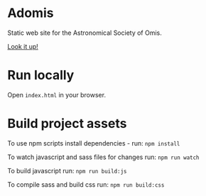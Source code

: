# Adomis
Static web site for the Astronomical Society of Omis.

[Look it up!](http://adomis.hr)

# Run locally
Open `index.html` in your browser.

# Build project assets
To use npm scripts install dependencies - run:
`npm install`

To watch javascript and sass files for changes run:
`npm run watch`

To build javascript run:
`npm run build:js`

To compile sass and build css run:
`npm run build:css`
